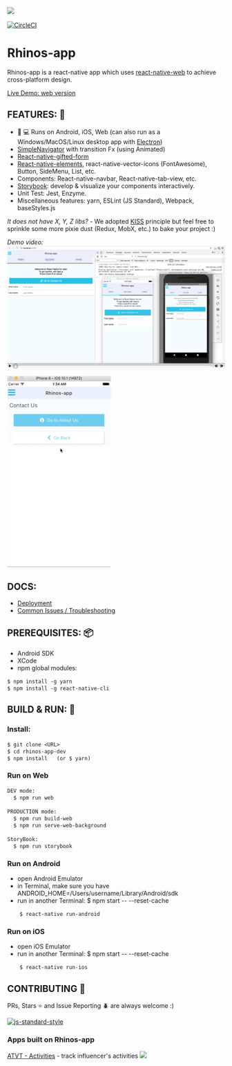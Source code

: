 <img src="http://cdn.shopify.com/s/files/1/0249/0754/products/Rhino_1.jpg?v=1470910706" width="100">

[![CircleCI](https://circleci.com/gh/rhinos-app/rhinos-app-dev.svg?style=svg)](https://circleci.com/gh/rhinos-app/rhinos-app-dev)

# Rhinos-app
Rhinos-app is a react-native app which uses [react-native-web](https://github.com/necolas/react-native-web) to achieve cross-platform design. 

[Live Demo: web version](http://45.56.126.43:8300/)

## FEATURES: :star2:
  * :iphone: :computer: Runs on Android, iOS, Web (can also run as a Windows/MacOS/Linux desktop app with [Electron](https://github.com/electron/electron))
  * [SimpleNavigator](app/components/SimpleNavigator/SimpleNavigator.js) with transition Fx (using Animated)
  * [React-native-gifted-form](https://github.com/FaridSafi/react-native-gifted-form)
  * [React-native-elements](https://github.com/react-native-community/react-native-elements), react-native-vector-icons (FontAwesome), Button, SideMenu, List, etc.
  * Components: React-native-navbar, React-native-tab-view, etc.
  * [Storybook](https://github.com/storybooks/react-storybook): develop & visualize your components interactively.
  * Unit Test: Jest, Enzyme.
  * Miscellaneous features: yarn, ESLint (JS Standard), Webpack, baseStyles.js

*It does not have X, Y, Z libs?* - We adopted [KISS](http://principles-wiki.net/principles:keep_it_simple_stupid) principle but feel free to sprinkle some more pixie dust (Redux, MobX, etc.) to bake your project :)

*Demo video:*
[![Demo video](docs/assets/demo.png)](https://www.youtube.com/watch?v=tJRVfUz6vbI)

<img src="docs/assets/demo-ios.gif" width="240">

## DOCS:
  * [Deployment](docs/Deployment.md)
  * [Common Issues / Troubleshooting](docs/Troubleshooting.md)

## PREREQUISITES: :package:
  * Android SDK
  * XCode
  * npm global modules:
```
$ npm install -g yarn
$ npm install -g react-native-cli
```

## BUILD & RUN: :wrench:

### Install:
```
$ git clone <URL>
$ cd rhinos-app-dev
$ npm install   (or $ yarn)
```

### Run on Web
```
DEV mode:
  $ npm run web
  
PRODUCTION mode:
  $ npm run build-web
  $ npm run serve-web-background
  
StoryBook:
  $ npm run storybook
```

### Run on Android
  * open Android Emulator
  * in Terminal, make sure you have ANDROID_HOME=/Users/username/Library/Android/sdk
  * run in another Terminal: $ npm start -- --reset-cache

``` 
    $ react-native run-android
``` 

### Run on iOS
  * open iOS Emulator
  * run in another Terminal: $ npm start -- --reset-cache

```    
    $ react-native run-ios
```

## CONTRIBUTING :raised_hands:
PRs, Stars :star: and Issue Reporting :beetle: are always welcome :)

[![js-standard-style](https://cdn.rawgit.com/feross/standard/master/badge.svg)](http://standardjs.com)

### Apps built on Rhinos-app

[ATVT - Activities](https://github.com/rhinos-app/atvt) - track influencer's activities
<img src="docs/assets/demo-atvt.gif" width="240">
